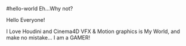 #hello-world
Eh...Why not?

Hello Everyone!

I Love Houdini and Cinema4D VFX & Motion graphics is My World, and make no mistake...
I am a GAMER!
